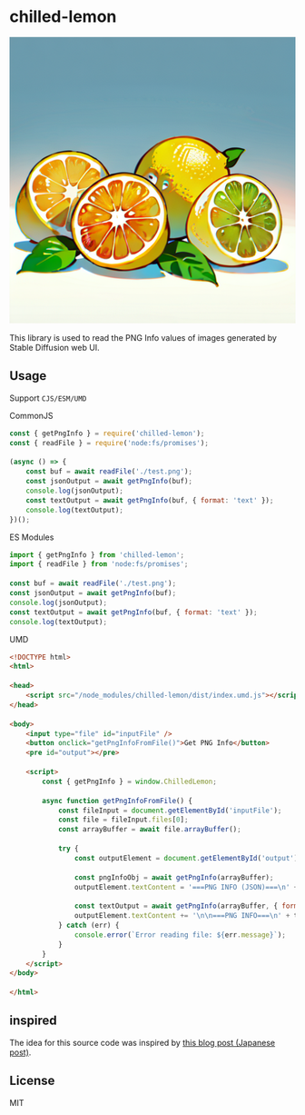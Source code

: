 # chilled-lemon
![project logo](./logo/project-logo.png)

This library is used to read the PNG Info values of images generated by Stable Diffusion web UI.

## Usage

Support `CJS/ESM/UMD`

CommonJS

```javascript
const { getPngInfo } = require('chilled-lemon');
const { readFile } = require('node:fs/promises');

(async () => {
    const buf = await readFile('./test.png');
    const jsonOutput = await getPngInfo(buf);
    console.log(jsonOutput);
    const textOutput = await getPngInfo(buf, { format: 'text' });
    console.log(textOutput);
})();
```

ES Modules

```javascript
import { getPngInfo } from 'chilled-lemon';
import { readFile } from 'node:fs/promises';

const buf = await readFile('./test.png');
const jsonOutput = await getPngInfo(buf);
console.log(jsonOutput);
const textOutput = await getPngInfo(buf, { format: 'text' });
console.log(textOutput);
```


UMD

```html
<!DOCTYPE html>
<html>

<head>
    <script src="/node_modules/chilled-lemon/dist/index.umd.js"></script>
</head>

<body>
    <input type="file" id="inputFile" />
    <button onclick="getPngInfoFromFile()">Get PNG Info</button>
    <pre id="output"></pre>

    <script>
        const { getPngInfo } = window.ChilledLemon;

        async function getPngInfoFromFile() {
            const fileInput = document.getElementById('inputFile');
            const file = fileInput.files[0];
            const arrayBuffer = await file.arrayBuffer();

            try {
                const outputElement = document.getElementById('output');

                const pngInfoObj = await getPngInfo(arrayBuffer);
                outputElement.textContent = '===PNG INFO (JSON)===\n' + JSON.stringify(pngInfoObj);

                const textOutput = await getPngInfo(arrayBuffer, { format: 'text' });
                outputElement.textContent += '\n\n===PNG INFO===\n' + textOutput;
            } catch (err) {
                console.error(`Error reading file: ${err.message}`);
            }
        }
    </script>
</body>

</html>
```

## inspired

The idea for this source code was inspired by [this blog post (Japanese post)](https://qiita.com/javacommons/items/472e85be1b11098172b3).

## License

MIT